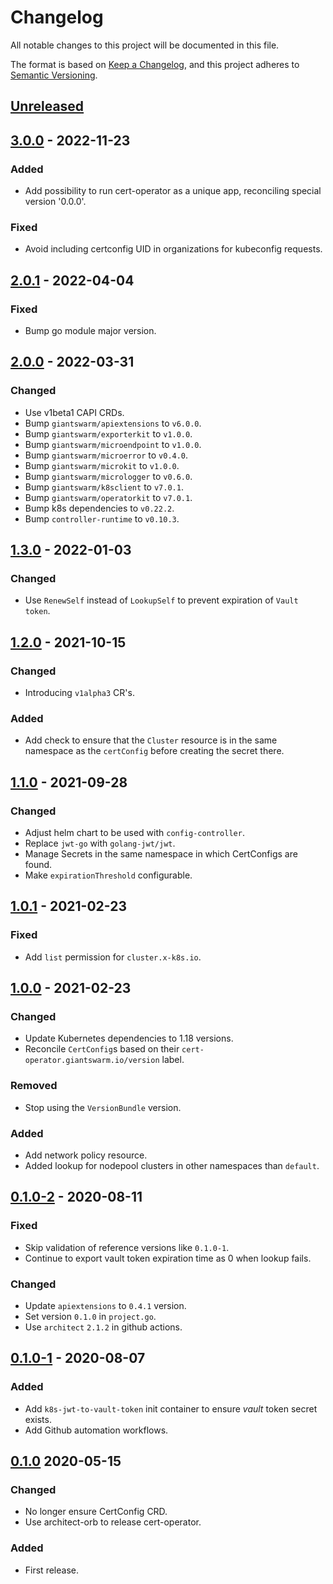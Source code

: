 # Changelog

All notable changes to this project will be documented in this file.

The format is based on [Keep a Changelog](https://keepachangelog.com/en/1.0.0/),
and this project adheres to [Semantic Versioning](https://semver.org/spec/v2.0.0.html).

## [Unreleased]

## [3.0.0] - 2022-11-23

### Added

- Add possibility to run cert-operator as a unique app, reconciling special version '0.0.0'.

### Fixed

- Avoid including certconfig UID in organizations for kubeconfig requests.

## [2.0.1] - 2022-04-04

### Fixed

- Bump go module major version.

## [2.0.0] - 2022-03-31

### Changed

- Use v1beta1 CAPI CRDs.
- Bump `giantswarm/apiextensions` to `v6.0.0`.
- Bump `giantswarm/exporterkit` to `v1.0.0`.
- Bump `giantswarm/microendpoint` to `v1.0.0`.
- Bump `giantswarm/microerror` to `v0.4.0`.
- Bump `giantswarm/microkit` to `v1.0.0`.
- Bump `giantswarm/micrologger` to `v0.6.0`.
- Bump `giantswarm/k8sclient` to `v7.0.1`.
- Bump `giantswarm/operatorkit` to `v7.0.1`.
- Bump k8s dependencies to `v0.22.2`.
- Bump `controller-runtime` to `v0.10.3`.

## [1.3.0] - 2022-01-03

### Changed

- Use `RenewSelf` instead of `LookupSelf` to prevent expiration of `Vault token`.

## [1.2.0] - 2021-10-15

### Changed

- Introducing `v1alpha3` CR's.

### Added

- Add check to ensure that the `Cluster` resource is in the same namespace as the `certConfig` before creating the secret there.

## [1.1.0] - 2021-09-28

### Changed

- Adjust helm chart to be used with `config-controller`.
- Replace `jwt-go` with `golang-jwt/jwt`.
- Manage Secrets in the same namespace in which CertConfigs are found.
- Make `expirationThreshold` configurable.

## [1.0.1] - 2021-02-23

### Fixed

- Add `list` permission for `cluster.x-k8s.io`.

## [1.0.0] - 2021-02-23

### Changed

- Update Kubernetes dependencies to 1.18 versions.
- Reconcile `CertConfig`s based on their `cert-operator.giantswarm.io/version` label.

### Removed

- Stop using the `VersionBundle` version.

### Added

- Add network policy resource.
- Added lookup for nodepool clusters in other namespaces than `default`.

## [0.1.0-2] - 2020-08-11

### Fixed

- Skip validation of reference versions like `0.1.0-1`.
- Continue to export vault token expiration time as 0 when lookup fails.

### Changed

- Update `apiextensions` to `0.4.1` version.
- Set version `0.1.0` in `project.go`.
- Use `architect` `2.1.2` in github actions.

## [0.1.0-1] - 2020-08-07

### Added

- Add `k8s-jwt-to-vault-token` init container to ensure *vault* token secret exists.
- Add Github automation workflows.

## [0.1.0] 2020-05-15

### Changed

- No longer ensure CertConfig CRD.
- Use architect-orb to release cert-operator.

### Added

- First release.

[Unreleased]: https://github.com/giantswarm/cert-operator/compare/v3.0.0...HEAD
[3.0.0]: https://github.com/giantswarm/cert-operator/compare/v2.0.1...v3.0.0
[2.0.1]: https://github.com/giantswarm/cert-operator/compare/v2.0.0...v2.0.1
[2.0.0]: https://github.com/giantswarm/cert-operator/compare/v1.3.0...v2.0.0
[1.3.0]: https://github.com/giantswarm/cert-operator/compare/v1.2.0...v1.3.0
[1.2.0]: https://github.com/giantswarm/cert-operator/compare/v1.1.0...v1.2.0
[1.1.0]: https://github.com/giantswarm/cert-operator/compare/v1.0.1...v1.1.0
[1.0.1]: https://github.com/giantswarm/cert-operator/compare/v1.0.0...v1.0.1
[1.0.0]: https://github.com/giantswarm/cert-operator/compare/v0.1.0-2...v1.0.0
[0.1.0-2]: https://github.com/giantswarm/cert-operator/compare/v0.1.0-1...v0.1.0-2
[0.1.0-1]: https://github.com/giantswarm/cert-operator/compare/v0.1.0...v0.1.0-1
[0.1.0]: https://github.com/giantswarm/cert-operator/releases/tag/v0.1.0
